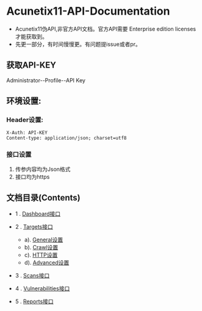 # Acunetix11-API-Documentation

* Acunetix11伪API,非官方API文档。官方API需要 Enterprise edition licenses才能获取到。
* 先更一部分，有时间慢慢更。有问题提issue或者pr。

## 获取API-KEY
Administrator--Profile--API Key

## 环境设置:

### Header设置:

```
X-Auth: API-KEY
Content-type: application/json; charset=utf8
```

### 接口设置
1. 传参内容均为Json格式
2. 接口均为https

## 文档目录(Contents)

* 1 . [Dashboard接口](https://github.com/h4rdy/Acunetix11-API-Documentation/blob/master/Document/Dashboard.md)
* 2 . [Targets接口](https://github.com/h4rdy/Acunetix11-API-Documentation/blob/master/Document/Targets/main.md)
    
    * a). [General设置](https://github.com/h4rdy/Acunetix11-API-Documentation/blob/master/Document/Targets/scan.md)
    * b). [Crawl设置](https://github.com/h4rdy/Acunetix11-API-Documentation/blob/master/Document/Targets/scan.md)
    * c). [HTTP设置](https://github.com/h4rdy/Acunetix11-API-Documentation/blob/master/Document/Targets/scan.md)
    * d). [Advanced设置](https://github.com/h4rdy/Acunetix11-API-Documentation/blob/master/Document/Targets/scan.md)
* 3 . [Scans接口](https://github.com/h4rdy/Acunetix11-API-Documentation/blob/master/Document/Scans/main.md)
* 4 . [Vulnerabilities接口](https://github.com/h4rdy/Acunetix11-API-Documentation/blob/master/Document/Vulnerabilities/main.md)
* 5 . [Reports接口](https://github.com/h4rdy/Acunetix11-API-Documentation/blob/master/Document/Reports/main.md)
     

